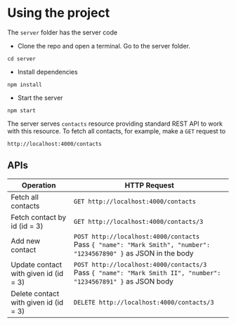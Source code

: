 # Using the project
The `server` folder has the server code
- Clone the repo and open a terminal. Go to the server folder.
```
cd server
```
- Install dependencies
```
npm install
```
- Start the server
```
npm start
```
The server serves `contacts` resource providing standard REST API to work with this resource. To fetch all contacts, for example, make a `GET` request to
```
http://localhost:4000/contacts
```

## APIs
| **Operation**                         | **HTTP Request**                                                                                                      |
|---------------------------------------|-----------------------------------------------------------------------------------------------------------------------|
| Fetch all contacts                    | `GET http://localhost:4000/contacts`                                                                                  |
| Fetch contact by id (id = 3)          | `GET http://localhost:4000/contacts/3`                                                                                |
| Add new contact                       | `POST http://localhost:4000/contacts` <br> Pass `{ "name": "Mark Smith", "number": "1234567890" }` as JSON in the body |
| Update contact with given id (id = 3) | `POST http://localhost:4000/contacts/3` <br> Pass `{ "name": "Mark Smith II", "number": "1234567891" }` as JSON body   |
| Delete contact with given id (id = 3) | `DELETE http://localhost:4000/contacts/3`                                                                             |